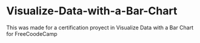 # Visualize-Data-with-a-Bar-Chart

This was made for a certification proyect in Visualize Data with a Bar Chart for FreeCoodeCamp
